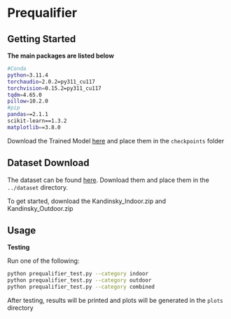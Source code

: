 # Prequalifier

## Getting Started

**The main packages are listed below**
```bash
#Conda
python=3.11.4
torchaudio=2.0.2=py311_cu117
torchvision=0.15.2=py311_cu117
tqdm=4.65.0
pillow=10.2.0
#pip
pandas==2.1.1
scikit-learn==1.3.2
matplotlib==3.8.0
```

Download the Trained Model [here](https://drive.google.com/drive/folders/1QGQm9SjJ2SyB0FJObOsS2tpVULyHXMCZ?usp=share_link) and place them in the `checkpoints` folder

## Dataset Download

The dataset can be found [here](https://huggingface.co/datasets/amitabh3/Projective-Geometry/tree/main). Download them and place them in the `../dataset` directory.

To get started, download the Kandinsky_Indoor.zip and Kandinsky_Outdoor.zip

## Usage

**Testing**

Run one of the following:
```bash
python prequalifier_test.py --category indoor
python prequalifier_test.py --category outdoor
python prequalifier_test.py --category combined
```

After testing, results will be printed and plots will be generated in the `plots` directory